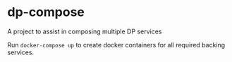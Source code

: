 # dp-compose
A project to assist in composing multiple DP services

Run ```docker-compose up``` to create docker containers for all required backing services. 

